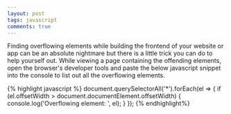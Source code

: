 ```yaml
---
layout: post
tags: javascript
comments: true
---
```


Finding overflowing elements while building the frontend of your website or app can be an absolute nightmare but there is a little trick you can do to help yourself out. While viewing a page containing the offending elements, open the browser's developer tools and paste the below javascript snippet into the console to list out all the overflowing elements.

{% highlight javascript %}
document.querySelectorAll('\*').forEach(el => {
  if (el.offsetWidth > document.documentElement.offsetWidth) {
    console.log('Overflowing element: ', el);
  }
});
{% endhighlight%}


